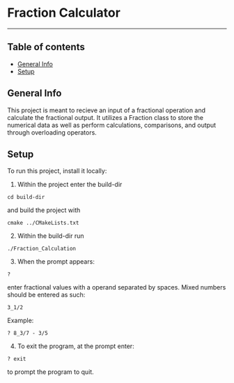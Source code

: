 # Fraction Calculator
***************************************

## Table of contents
* [General Info](#general-info)
* [Setup](#setup)

## General Info
This project is meant to recieve an input of a fractional operation and calculate the fractional output. 
It utilizes a Fraction class to store the numerical data as well as perform calculations, comparisons, and output through overloading operators. 
	  
## Setup
To run this project, install it locally:

1) Within the project enter the build-dir 
```
cd build-dir
```
and build the project with 
```
cmake ../CMakeLists.txt
```
2) Within the build-dir run
```
./Fraction_Calculation
```
3) When the prompt appears:
```
? 
```
enter fractional values with a operand separated by spaces.
Mixed numbers should be entered as such:
```
3_1/2
```
Example:
```
? 8_3/7 - 3/5
```
4) To exit the program, at the prompt enter:
```
? exit
```
to prompt the program to quit.


